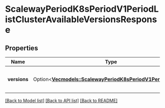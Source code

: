 # ScalewayPeriodK8sPeriodV1PeriodListClusterAvailableVersionsResponse

## Properties

Name | Type | Description | Notes
------------ | ------------- | ------------- | -------------
**versions** | Option<[**Vec<models::ScalewayPeriodK8sPeriodV1PeriodVersion>**](scaleway.k8s.v1.Version.md)> | Available Kubernetes versions for the cluster. | [optional]

[[Back to Model list]](../README.md#documentation-for-models) [[Back to API list]](../README.md#documentation-for-api-endpoints) [[Back to README]](../README.md)


